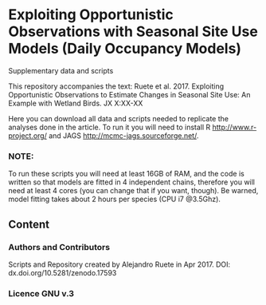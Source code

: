 Exploiting Opportunistic Observations with Seasonal Site Use Models (Daily Occupancy Models)
=======================================================================================================================
Supplementary data and scripts

This repository accompanies the text: Ruete et al. 2017. Exploiting Opportunistic Observations to Estimate Changes in Seasonal Site Use: An Example with Wetland Birds. JX X:XX-XX

Here you can download all data and scripts needed to replicate the analyses done in the article. 
To run it you will need to install R <http://www.r-project.org/> and JAGS <http://mcmc-jags.sourceforge.net/>.

### NOTE: 
To run these scripts you will need at least 16GB of RAM, and the code is written so that models are fitted in 4 independent chains, therefore you will need at least 4 cores (you can change that if you want, though).
Be warned, model fitting takes about 2 hours per species (CPU i7 @3.5Ghz).

## Content


### Authors and Contributors
Scripts and Repository created by Alejandro Ruete in Apr 2017.
DOI: dx.doi.org/10.5281/zenodo.17593
### Licence GNU v.3